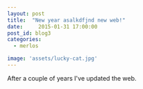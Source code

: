 ```yaml
---
layout: post
title:  "New year asalkdfjnd new web!"
date: 	  2015-01-31 17:00:00
post_id: blog3
categories: 
  - merlos 

image: 'assets/lucky-cat.jpg'
---
```

After a couple of years I've updated the web. 